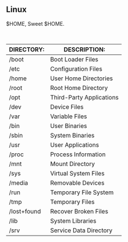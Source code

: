 Linux
-----
<p>$HOME, Sweet $HOME.
</p>
<br>

|  DIRECTORY:  |  DESCRIPTION:              |
| ------------ | -------------------------- |
|/boot         |  Boot Loader Files         |
|/etc          |  Configuration Files       |
|/home         |  User Home Directories     |
|/root         |  Root Home Directory       |
|/opt          |  Third-Party Applications  |
|/dev          |  Device Files              |
|/var          |  Variable Files            |
|/bin          |  User Binaries             |
|/sbin         |  System Binaries           |
|/usr          |  User Applications         |
|/proc         |  Process Information       |
|/mnt          |  Mount Directory           |
|/sys          |  Virtual System Files      |
|/media        |  Removable Devices         |
|/run          |  Temporary File System     |
|/tmp          |  Temporary Files           |
|/lost+found   |  Recover Broken Files      |
|/lib          |  System Libraries          |
|/srv          |  Service Data Directory    |

